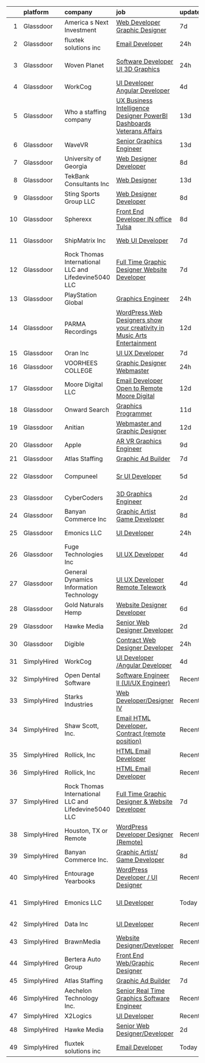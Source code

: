 

|    | platform    | company                                              | job                                                                                                                                                                                                                                                                                                                                                                                                                                                                                                                                                                                                                                                                                                                                                                                                                                                                                                                                                                                                                                                                                                                                                                                                                                                                                                                                                                         | update_time   | location                  |
|---:|:------------|:-----------------------------------------------------|:----------------------------------------------------------------------------------------------------------------------------------------------------------------------------------------------------------------------------------------------------------------------------------------------------------------------------------------------------------------------------------------------------------------------------------------------------------------------------------------------------------------------------------------------------------------------------------------------------------------------------------------------------------------------------------------------------------------------------------------------------------------------------------------------------------------------------------------------------------------------------------------------------------------------------------------------------------------------------------------------------------------------------------------------------------------------------------------------------------------------------------------------------------------------------------------------------------------------------------------------------------------------------------------------------------------------------------------------------------------------------|:--------------|:--------------------------|
|  1 | Glassdoor   | America s Next Investment                            | [Web Developer Graphic Designer](https://www.glassdoor.com/partner/jobListing.htm?pos=126&ao=1136043&s=58&guid=00000181d24a255495645960f24937d7&src=GD_JOB_AD&t=SR&vt=w&ea=1&cs=1_3100f443&cb=1657090483843&jobListingId=1007969052362&jrtk=3-0-1g794k9bvk62i801-1g794k9ceia2a800-15293c02f9839a60-)                                                                                                                                                                                                                                                                                                                                                                                                                                                                                                                                                                                                                                                                                                                                                                                                                                                                                                                                                                                                                                                                        | 7d            | Woodland Hills, CA        |
|  2 | Glassdoor   | fluxtek solutions inc                                | [Email Developer](https://www.glassdoor.com/partner/jobListing.htm?pos=113&ao=1136043&s=58&guid=00000181d24a255495645960f24937d7&src=GD_JOB_AD&t=SR&vt=w&ea=1&cs=1_9e21c35f&cb=1657090483842&jobListingId=1007984862555&jrtk=3-0-1g794k9bvk62i801-1g794k9ceia2a800-1c6e3ef8f3a17f53-)                                                                                                                                                                                                                                                                                                                                                                                                                                                                                                                                                                                                                                                                                                                                                                                                                                                                                                                                                                                                                                                                                       | 24h           | Remote                    |
|  3 | Glassdoor   | Woven Planet                                         | [Software Developer  UI 3D Graphics ](https://www.glassdoor.com/partner/jobListing.htm?pos=107&ao=1110586&s=58&guid=00000181d24a255495645960f24937d7&src=GD_JOB_AD&t=SR&vt=w&ea=1&cs=1_517ceb7f&cb=1657090483842&jobListingId=1007986416991&cpc=D69957E0862862E0&jrtk=3-0-1g794k9bvk62i801-1g794k9ceia2a800-45e24007f5f1396f--6NYlbfkN0DSgjPPcnEdvoK3uuxfISLALE6pB1FR7YSHOr_tSg5_QCn410VK5Ds4sai37YL-FnFSoIZqvE9RVYgU4zL2mlfJ_uFXv9xCsapT1JUXc56Sf65AsmN7g1lfrJd60L6aU9d3gZIf_D8CIwL1yA069_Fo_jYKHls2jd_9vSYBSvU59-ydQFe80vLvL-LQC2wbq7JueO5pxpzpia7pb0KCMI67SCnFCnddeC_5LU9gZ5l0Cy-2qIL8z-y_Eygn856vMw-_QCVdJrn8xj9GYMjFiCEyxAPzJ2CdM0DI5GOR_tivCPN2BI3FwLbNF-p_HJhtD8UZWBHNamR71i1aU6_DuveyJp-_6SdXu9DA38w9_c9IIVA1UcuXisY16UX0mbI_HszgmFwuXjQkd-sCktx-3pZZOqOoF5XETWnd8cokZQZqychfm-1cB-wvqsbSScTL0iT-RjA3YvJwAVUFhOIEd4oegljttUQUJ3ZaVpJJC0HBl9aAv6rD7w9aGukWHaoo2rpVeNwAnKHmjwmyZw6xymhffNvYjGr0wOQ25Gf1gCHtQnqB4HfAnKemRVq117Uz_AOFMPhTuKiYuQe3siHToOs3)                                                                                                                                                                                                                                                                                                                                                                                                              | 24h           | San Francisco, CA         |
|  4 | Glassdoor   | WorkCog                                              | [UI Developer  Angular Developer](https://www.glassdoor.com/partner/jobListing.htm?pos=117&ao=1136043&s=58&guid=00000181d24a255495645960f24937d7&src=GD_JOB_AD&t=SR&vt=w&ea=1&cs=1_0d5a2498&cb=1657090483843&jobListingId=1007977643504&jrtk=3-0-1g794k9bvk62i801-1g794k9ceia2a800-2ad74ce8e4763187-)                                                                                                                                                                                                                                                                                                                                                                                                                                                                                                                                                                                                                                                                                                                                                                                                                                                                                                                                                                                                                                                                       | 4d            | New York, NY              |
|  5 | Glassdoor   | Who    a staffing company                            | [UX Business Intelligence Designer  PowerBI Dashboards    Veterans Affairs](https://www.glassdoor.com/partner/jobListing.htm?pos=109&ao=1110586&s=58&guid=00000181d24a255495645960f24937d7&src=GD_JOB_AD&t=SR&vt=w&ea=1&cs=1_8ff4651a&cb=1657090483842&jobListingId=1007957371701&cpc=AF770993EC679D41&jrtk=3-0-1g794k9bvk62i801-1g794k9ceia2a800-acb55621a247932b--6NYlbfkN0D8qe4D8speIWsVRs46h0m7IsudPd75aHHMzmLGJRCPyG-QMcvsiuXB6iu7s5abUKo0jjGWnmE987aW6ZMO3r4LdCGmJYSn4tbTK9DkTgkDTU5-wS5OsX2UlY4yfNhQkUXfNNreZNj8NOnLqnzbXXdAmBWUbTZHPRa1DAYDqDO74tasTuMec7s68fTLMX_s5ZR-XEzKHxvvDeuc_C0ru1isl_E44wmHKHUqnHK54sfX3ShiJAjpHx63KfWPEaJKaHHnDmnSwKs5mu9n6Ye5cMzIHv1zD_d-VBKx7PX2jE1Zo6hEP9JY15QxsVJuXhHGSwAMtz_vEXI06bYhRzypQ94ZQcg_VmON6B83F_tdrBztbnQUUvKTG-YJ5uMlj6Qk1awf_kbP-4zkKg9yWKhmhY_kPB9pzNB-wIUd1wWevYSzlCQc3qjbuJ7SPNyql4rLyrDFWEPNKnVleIEWSYIFFgmTDLguDLiclJaMlAUqzvfstYL4vmz1YIjeWjiM2ojjIJ1TtIAJKhIGfOHDn5PxXU4aeA8vhanN97lS9vtzjGe5wJbUjLZXBjIkKJ61eM3aLoXx-EJQIVGK8A%3D%3D)                                                                                                                                                                                                                                                                                                                                                                            | 13d           | Remote                    |
|  6 | Glassdoor   | WaveVR                                               | [Senior Graphics Engineer](https://www.glassdoor.com/partner/jobListing.htm?pos=130&ao=1136043&s=58&guid=00000181d24a255495645960f24937d7&src=GD_JOB_AD&t=SR&vt=w&cs=1_e3210fc0&cb=1657090483843&jobListingId=1007957362856&jrtk=3-0-1g794k9bvk62i801-1g794k9ceia2a800-9c77aec3d1b13a9d-)                                                                                                                                                                                                                                                                                                                                                                                                                                                                                                                                                                                                                                                                                                                                                                                                                                                                                                                                                                                                                                                                                   | 13d           | Remote                    |
|  7 | Glassdoor   | University of Georgia                                | [Web Designer Developer](https://www.glassdoor.com/partner/jobListing.htm?pos=103&ao=1110586&s=58&guid=00000181d24a255495645960f24937d7&src=GD_JOB_AD&t=SR&vt=w&ea=1&cs=1_0c394bc8&cb=1657090483841&jobListingId=1007966573271&cpc=9BAD89CD83072753&jrtk=3-0-1g794k9bvk62i801-1g794k9ceia2a800-e3c49035be86bb61--6NYlbfkN0DdLn5tXN_RiyJSiFodarGZFJKa8s6F6AK0THPBWp05McNH5sQAMcv2hHHUw23Dvy682i9Ugj4QjyYoJKmW5egHTZW7sKL4M03MLhhHXoE0YurYQ4zRbYAwXGhEz2rR3TcTW2d7wmVq0Tq_b28eCj9mRK3um4C4h0J14Pk64CenYkY8ibtFY1et0fwq-5J8LLVVWPOYAX_hVo5HHD9z5OrqCeWKlZisnkyKtXm4U-C4I26Ymfol0-ytRcak-R21DVvpW0BBmzN0pQebbvmrekbyfNXW6CEqHG-1A7_8lvl6WL2WvTaIlUR4MlLN5wAwAZWQGeF_w-vDsEc1klKfdPtckH4E20FubV5T-XcmcFQnjN26YblBKTeYlMsWNZpIYjRv2idBaXYK25qDEFdBjIk4C0DdJfq_IC0rnnVZVGOydIwrJew3KjREYJjGkX_d2w41RoEks0LvpNtEBzMg-bRU87HfSxxH6sgXxQRpVLaIvd3wprYps5PCBRZf0MU-jqYXjiEF8gYb4g%3D%3D)                                                                                                                                                                                                                                                                                                                                                                                                                                                                                               | 8d            | Athens, GA                |
|  8 | Glassdoor   | TekBank Consultants Inc                              | [Web Designer](https://www.glassdoor.com/partner/jobListing.htm?pos=127&ao=1136043&s=58&guid=00000181d24a255495645960f24937d7&src=GD_JOB_AD&t=SR&vt=w&ea=1&cs=1_3fcf7d3b&cb=1657090483843&jobListingId=1007956562460&jrtk=3-0-1g794k9bvk62i801-1g794k9ceia2a800-b883e2a879e69e61-)                                                                                                                                                                                                                                                                                                                                                                                                                                                                                                                                                                                                                                                                                                                                                                                                                                                                                                                                                                                                                                                                                          | 13d           | Tallahassee, FL           |
|  9 | Glassdoor   | Sting Sports Group  LLC                              | [Web Designer Developer](https://www.glassdoor.com/partner/jobListing.htm?pos=104&ao=1110586&s=58&guid=00000181d24a255495645960f24937d7&src=GD_JOB_AD&t=SR&vt=w&ea=1&cs=1_72367a72&cb=1657090483841&jobListingId=1007965945473&cpc=63C68CF611DF075E&jrtk=3-0-1g794k9bvk62i801-1g794k9ceia2a800-7aa6ed2c7a1666f9--6NYlbfkN0CO3DEfAY9A68AIVwcxeRGvQUfeLcLgbZIyCfLEHxv2SZVKkquo_LQo712HIgkdXbJ-nyzvMI5zAVDDxnBB20dV19Pjqj4grMzYD55erRDGhyKWRc-5yL7nhPy2_nAEKeYIgowmybDNDjYvnbAiTZMHc0zKbFKNkRkOR4dQlsFasbfCPDHFXkQgfJvKytGSIu9aGE0bVQxw9M5F7GNtM2a34__34Z21YXhdhcdKpjqTOaKjhFXMsKlk9Pxr8zrA7K8kZ4HCRuVyXfQN3oTiWIDtFvNnGFFsxPPsEhfaaSjIxZXeyD3DlsdIaR7YwtBHwH19m-lCGBYU5tIE2v8DMX3_NskoTudLX8ut1IqRTSVVjkxznw8qt9eqMKa5aSDQojJ1ey-v7lA5DzUwr0A2IipKSCjLlbLmxXnjrdH7VXNZPc6jCk5KkU9E9SSPY8DaVmZ5E9HUk2rzdk4ZgPMeA_HtjK48Vpgc2Wkt3xXhnV5fqO8rnL-ZKV6WQlaTxP3ix68%3D)                                                                                                                                                                                                                                                                                                                                                                                                                                                                                                             | 8d            | Addison, TX               |
| 10 | Glassdoor   | Spherexx                                             | [Front End Developer  IN office Tulsa ](https://www.glassdoor.com/partner/jobListing.htm?pos=106&ao=1110586&s=58&guid=00000181d24a255495645960f24937d7&src=GD_JOB_AD&t=SR&vt=w&ea=1&cs=1_fbc96e17&cb=1657090483841&jobListingId=1007967703895&cpc=C5F9C09AE97B3D2F&jrtk=3-0-1g794k9bvk62i801-1g794k9ceia2a800-5d316a317d99e572--6NYlbfkN0Ar-b2sXLjCP4QY-szYbWhNBx72unLQTg-omuslU3R7RiSpzM09c9Orffht-Gj-hnH_uTkfT51HQvYcLvXpnkArRfp0bPsP2LI5SsPyTMU-g-jlq0rLNG2PNa85R8osYqJV8ne3JWbfOEqCHmeQXuVLEv3uyCJ9x5vuz5BzQb5vs-2StGOZXrMMAaqkqFlZrxJqlHy-veCVmW9Dm9KkSn4GVdYESHKMsNlzbE8BgIsjDosOAL4S8-WmUxKHg53d1--lq4KhlTq-6seemc8YaFua2pBStgwOggb6CfLJHcWheN1cp7d3aogPSLc5Fgu_x55CDrJv2fwiBVcQOztF8GGs6jlNQvd24BkeZOuesnjS4-Zul7ykfXao9ZQvtH0tsxhaYiqJIhszJP188r5Tb6Zqa1WkM8kPk5rbdEzHiMjC4f0gJn5ipOUDMjp5M_Hp3R5fTjyzL_58iZrCmcHFHY6WJ21T9sb_6BpaZMb0vvRSQnD9UHm3zIApbwR3mklb2h1hl-re6ovj6q0uLPPmbHJWc1kDYUVNuC7C8KiLU7bQsDQHOidZ4XqYmWIoLk1SSUh5O3GyFHFPns3Yvvi68PefDshntmGotW-Fjxp1j62prgqXCIjRIeTAwBo-IgEimWXoSYbR29lqVdIilKLdW9UlNa81vbALSg_K_L8mO17CsASZAxZbZZMKn2ab90-lEOz2o35E3YMGXIfruw8BIq-8fkD9Q0qovDF2v6nc5Tnq8PIxFnEgALaClgOMsbsc2l4lLhhFrlq8GA%3D%3D)                                                                                                                                                                                                                | 8d            | Tulsa, OK                 |
| 11 | Glassdoor   | ShipMatrix  Inc                                      | [Web UI Developer](https://www.glassdoor.com/partner/jobListing.htm?pos=105&ao=1110586&s=58&guid=00000181d24a255495645960f24937d7&src=GD_JOB_AD&t=SR&vt=w&ea=1&cs=1_8d903fd9&cb=1657090483841&jobListingId=1007968870254&cpc=4B4B39186BDA197B&jrtk=3-0-1g794k9bvk62i801-1g794k9ceia2a800-924fb4dbaa3a8d03--6NYlbfkN0DfhRLDY5E7BVY3xhBTAobuSaZ3WR2SqAJ-w4NHeQGDZ5-qCH-7Fb5kOPeKnefxrBeEmjDoS5MqNCKV-VhCLRI1Y92tyhK2mKbJ04gWByCnTafV7yeEquKDKhIw4VEaidx6yw2PFVd1L8vwKVhg-shhE8QKY7wcez-PsV6cmZwn60eQrpiq-g_sSGWqnYZNn_n8c3li8PRubm-kDZi9cPxusZ4Z_enB4RuBmS5-6VS2tV8eUAuQa2rIhORg7gnOK1DKBGTX4L2SRUUYNsmy0ydAxdo4hp2_omDEMwLv8FgzpXjA8FAgoK7h_7XIhQhEU1L3E8nCmOOcVlUzJvBUVjQgPcd2pxpNaFZCQUe8pzmvbjILQhAKIVq9Ssvsvs1_YRVEB_Fdv1AavhIwb0XBLtWZoXAgDq5v91mCIj00zqaeiKlyCocyzLHaWCn3Fo7q8TuRddVlqnFlUSpAYYe4TRa1rvBKHIOX0UcQsSHGBp70SEU2mbv39k_pl2KrOjVlqy8%3D)                                                                                                                                                                                                                                                                                                                                                                                                                                                                                                                   | 7d            | Cranberry Twp, PA         |
| 12 | Glassdoor   | Rock Thomas International LLC and Lifedevine5040 LLC | [Full Time Graphic Designer   Website Developer](https://www.glassdoor.com/partner/jobListing.htm?pos=114&ao=1136043&s=58&guid=00000181d24a255495645960f24937d7&src=GD_JOB_AD&t=SR&vt=w&ea=1&cs=1_0f826737&cb=1657090483842&jobListingId=1007969293875&jrtk=3-0-1g794k9bvk62i801-1g794k9ceia2a800-fd15af229bac0b59-)                                                                                                                                                                                                                                                                                                                                                                                                                                                                                                                                                                                                                                                                                                                                                                                                                                                                                                                                                                                                                                                        | 7d            | Phoenix, AZ               |
| 13 | Glassdoor   | PlayStation Global                                   | [Graphics Engineer](https://www.glassdoor.com/partner/jobListing.htm?pos=124&ao=1136043&s=58&guid=00000181d24a255495645960f24937d7&src=GD_JOB_AD&t=SR&vt=w&ea=1&cs=1_5cdaff21&cb=1657090483843&jobListingId=1007986113741&jrtk=3-0-1g794k9bvk62i801-1g794k9ceia2a800-0ab9b48c2e137c26-)                                                                                                                                                                                                                                                                                                                                                                                                                                                                                                                                                                                                                                                                                                                                                                                                                                                                                                                                                                                                                                                                                     | 24h           | San Mateo, CA             |
| 14 | Glassdoor   | PARMA Recordings                                     | [WordPress Web Designers  show your creativity in Music Arts Entertainment](https://www.glassdoor.com/partner/jobListing.htm?pos=108&ao=1110586&s=58&guid=00000181d24a255495645960f24937d7&src=GD_JOB_AD&t=SR&vt=w&ea=1&cs=1_f2641f57&cb=1657090483842&jobListingId=1007960095074&cpc=AC285F3A3ECA6BB0&jrtk=3-0-1g794k9bvk62i801-1g794k9ceia2a800-a51dcf66eccc53eb--6NYlbfkN0BMd6i3W3qmAtDke4ZitYLMBEMpVvOQU_aO9JUqgRRkgwDvgaVV8jWDDkXv0s9VdhdFtp8vgpc7Xd14geBqCVRfeb-Zk2gFUWrnzfN3CO7_Kshg7e9lFPeLlS31PbWmaUmDuWqBwBaZIqP5E8OfSbZVpgw5zRAc4LpRHBRqxyh3tAhzUrHfLFIfhkH6S2Qey-bPzPhukNchWJfrrHk4wO1yLwU6VSHLRorFEw7YmP312WnGoIle7BFcTF8rI_YNB27TScw_kpMaEKhqoZCO9ct_KQvGF1-j9Zs4-ZOIE-3i4ZgMFMbWHHtF5vOaexx0krphR7L_uf6YCVQR-tq5L1C16a3QwXCcjm8uQPUcP6Wbd9Jlt4TzWQEP36LZdPN1dvs_uFEkjKMfed-L0blxuqSFEb9ozDNV388KcHdv0mlNOq7cBd8I0CWukKdR4H1ljW71CBl8KgQJA7274dhNQRBDSLK3I3nO4rR5vIrnD-4IE7Ej9DLpaOpNLhrACw2iFAvht9L3B5acWvp9n27CVbGr14f0E_xCcDmR7AQPsyU7T-XroWL7Usqz)                                                                                                                                                                                                                                                                                                                                                                                                        | 12d           | Remote                    |
| 15 | Glassdoor   | Oran Inc                                             | [UI UX Developer](https://www.glassdoor.com/partner/jobListing.htm?pos=121&ao=1136043&s=58&guid=00000181d24a255495645960f24937d7&src=GD_JOB_AD&t=SR&vt=w&ea=1&cs=1_96a424f5&cb=1657090483843&jobListingId=1007968707326&jrtk=3-0-1g794k9bvk62i801-1g794k9ceia2a800-eb787d74f9429648-)                                                                                                                                                                                                                                                                                                                                                                                                                                                                                                                                                                                                                                                                                                                                                                                                                                                                                                                                                                                                                                                                                       | 7d            | Remote                    |
| 16 | Glassdoor   | VOORHEES COLLEGE                                     | [Graphic Designer Webmaster](https://www.glassdoor.com/partner/jobListing.htm?pos=120&ao=1136043&s=58&guid=00000181d24a255495645960f24937d7&src=GD_JOB_AD&t=SR&vt=w&ea=1&cs=1_54f49c94&cb=1657090483843&jobListingId=1007984893908&jrtk=3-0-1g794k9bvk62i801-1g794k9ceia2a800-1f7432b2462905d6-)                                                                                                                                                                                                                                                                                                                                                                                                                                                                                                                                                                                                                                                                                                                                                                                                                                                                                                                                                                                                                                                                            | 24h           | Denmark, SC               |
| 17 | Glassdoor   | Moore Digital LLC                                    | [Email Developer  Open to Remote    Moore Digital](https://www.glassdoor.com/partner/jobListing.htm?pos=123&ao=1136043&s=58&guid=00000181d24a255495645960f24937d7&src=GD_JOB_AD&t=SR&vt=w&cs=1_7ebd9d3b&cb=1657090483843&jobListingId=1007958671475&jrtk=3-0-1g794k9bvk62i801-1g794k9ceia2a800-fd53c0a317222ee2-)                                                                                                                                                                                                                                                                                                                                                                                                                                                                                                                                                                                                                                                                                                                                                                                                                                                                                                                                                                                                                                                           | 12d           | Lanham, MD                |
| 18 | Glassdoor   | Onward Search                                        | [Graphics Programmer](https://www.glassdoor.com/partner/jobListing.htm?pos=110&ao=1110586&s=58&guid=00000181d24a255495645960f24937d7&src=GD_JOB_AD&t=SR&vt=w&cs=1_c2327f78&cb=1657090483842&jobListingId=1007961833786&cpc=59DEFF8D475298C3&jrtk=3-0-1g794k9bvk62i801-1g794k9ceia2a800-c2dcf8a101e8b9df--6NYlbfkN0B7YoEZZ2QAGDyEGGmBPAUWSHc1Mt3sMCn9FehKcWA3w8FH2hNAUDUUAF3DNhQFSEieJWiITkYJOifaIcpHk7MQLRqmDVTnhpcUBguClD5dEdybEkx8bFxqaQt_nqvf8vQFBdGhwwPdYQo2URAdZKNnKkDanpFjmSQFlkvXohVAvuYiCUOvpYDrRSUTgOBwCKVrXnNPJhtLjeF9ekpFiRMvW9hYPllOQByyEcYL4FNnsYKYNKrFmUTlRDiZY9ScRMbZjrh2dvEeGVHkCpGP3j321ztsf-rXDWn028Qq6E6sHyo1QOdLjj-Ehd1eMSKY_v-v3EnMj-Q1H68DHkgB62IWqM9JMOAU_sb7hlaM-AwITMaXbC5xc_WceNJwKjaQKBlh41CCwX0fBkHodus4cBd38J0jHxWhoky5zEysFkB8lBAHbNVFD5zLy5NwCbTp4AvY9tbegw7ZgopxVyNuaPqkR-N1MiedTh7lb6LOqJtpjSxpzGAkuC_XeOrCoI6DLygbtCVK4Y43TOnK6yoUQ87mMQfeuGMW9gbp6xHQQehiEHOm7HAm3apHkwpyBoM-9uDyK6bt9O8tv9eK7lJKEWmn2UX0YgUdN-I0jWwc7LjxvGWrZLUJ4-6-r-j5QVXiNYh6I0E0nmXLzzO0cdqFvgQzu1ri0WDYmaHg9T1mxLJqhPIQeFsZqgexpb01cp4X9I4PnWVVXZ1ItVu18JZYHJgwymP86asDL-V_G3ADfVclW-ylICeJoxm0sZtYspy6cT8BtxwCBvsBi9eGxrVFjEvperDD5R7ZVxByRQSEw9Ph7ulxIzwkORdrOBaOMqGDRZLbBKC-MdlAcjBPF7yLCtG2MF-K_hmoVD2cN8A6CmPqDe2G7uYyXREKoIWjGyMTW18w5p3SYRV_DaNq8i1rLyldaO4oMNuu7M2ixgQlc7qn8a7wXH4U1vI8Kr8s4pks4Pu8ehSsPhClxJFJhpuIEBcj1EHqE9L_k_ElSiMGJrRjuI0U4L_2F9bL)   | 11d           | Seattle, WA               |
| 19 | Glassdoor   | Anitian                                              | [Webmaster and Graphic Designer](https://www.glassdoor.com/partner/jobListing.htm?pos=129&ao=1136043&s=58&guid=00000181d24a255495645960f24937d7&src=GD_JOB_AD&t=SR&vt=w&cs=1_250e905f&cb=1657090483843&jobListingId=1007960814071&jrtk=3-0-1g794k9bvk62i801-1g794k9ceia2a800-29680cf3a4975830-)                                                                                                                                                                                                                                                                                                                                                                                                                                                                                                                                                                                                                                                                                                                                                                                                                                                                                                                                                                                                                                                                             | 12d           | Beaverton, OR             |
| 20 | Glassdoor   | Apple                                                | [AR VR Graphics Engineer](https://www.glassdoor.com/partner/jobListing.htm?pos=111&ao=1110586&s=58&guid=00000181d24a255495645960f24937d7&src=GD_JOB_AD&t=SR&vt=w&cs=1_2adeff03&cb=1657090483842&jobListingId=1007965233511&cpc=F41FEAB56D215062&jrtk=3-0-1g794k9bvk62i801-1g794k9ceia2a800-f6f0af2c6616c61c--6NYlbfkN0BvKrLyj5gPmtZO9T8euul8TCxuuKNOtzRJOomxnwSEodTz2Bc-sPZlbtkML8D-m4rgwDOQs48OFvFoSB_bm50k3BcUh_ABMabDllznJNkDE1Q0SGj4f5K6gHiu94c1ZaqT6D8Dr1tagQtTJ9XDmGMPeGWAVEr0wx1cPDP9p8USG3kLSIsirk4klbpRrH8sEX7Eddt6WPc7Y3Gzc5UEpY5v5gLtKWWG2yo4bEXmKTeUswRBVmolv2rlcuUB5z8ImZD66x30I9JMHFld7MuB7kxpZanR-fjhapELvpjO3ZW3R3SQWFvRpENGeBTJ29LjJBdUiwHT1b9zzsZ6MO_OQ7ITJNdQ8T9QfezWSTbcq1jHmWmJCnE42fKZgUJihmU8sN1C2IJhhN-JH61VeMtp6kjz03E1wfJKSzfBTVXpq28mv9ihGnh65OdSgAE6anOPm7h6-jV2D6mhUjUMsP2v4KGqzipOA14H6omCAZG6GQND0t6FgbmjTuAE5zbiMfPkrkRP06LHw2wy-_XNesA0Q1JNSFvKqZTdb0vPcw4LulLB42i54p7aoHfyWPtB3HGVdDbTiaXQOPhP90cZMTpN2knahWdvfwwXHikqZX9kr3z-gdNUO9TWEtg4bP55WgmIgqrBk9HMM3N2OHccRZx-_hbFbsh0q9uzrktBwYhzzhEplf3AVlNQ543TDqfyLeWYDOUYhQ2NwiOo2Z9k0nRIl_aHRLHpDZuL1ebfp4grHuv_uKeAhhdzbBMqu1El-JfiftMy3MCnWM-sip8OhNuysX5Ks3ho6qCRM_ci4jPLoRLlKf5Kuk170vms5j45JqsKmYz_mYEvlbNTf23-ysy9XqwLWbq0LygVDdsPwFwrHkvXQDf64hGQxS1dnC5gygwTuaxxxhxyELMe4_inPq4efstb-EfKAxG-AKe33vL7y-8YiOWEBmfXeR9N_YWy8LjTic82RqzM_RCUYw%3D%3D)                                   | 9d            | Boulder, CO               |
| 21 | Glassdoor   | Atlas Staffing                                       | [Graphic Ad Builder](https://www.glassdoor.com/partner/jobListing.htm?pos=102&ao=1110586&s=58&guid=00000181d24a255495645960f24937d7&src=GD_JOB_AD&t=SR&vt=w&ea=1&cs=1_f4f35dcb&cb=1657090483841&jobListingId=1007968513295&cpc=0AD9CBC11EB69ADD&jrtk=3-0-1g794k9bvk62i801-1g794k9ceia2a800-11c974c721e5e490--6NYlbfkN0CeLFAsULLhH0_ina76aVyMvKfUXDe-XGjHzwH1tIT6X9vXuPQV95L5oS-GN_E2U7bhi7v0mGrx6e5kBbRv9y8XLNrVH-EJHZtoaYQ2HIqFwOquS0eNzrRT80vMKuKSaZKEd81UQGbMvU3xoif0VJ2ZM-H4LmmwjoRNlW7FInYPy7Bg5Z-B3WsiGHONi_2WdQ7QuFcg_oKLSD4jbqrjXM60zY-rv24-WdkNYPDOIkk9GPdvBxu3sB43AVPzFLVcr2fhMr1yC-IZhiwYZyj_SNsozDlD71nGNPraZcYJjAbLdi7YUQE7naSDwJ15Tvo7VphpdbCJUVAozvSYjiwthvRYqS5ymKfjJN-D0L3FPwNRpgrLxW3rIOguN7iMieHJ3SsE1a053_zD58W22nVD5ip4CyCmrRSceeddfV5tJ8rTER0REWuoD0hZhIOM0ncvBNBgH5qNQumthDyVd6szWgKrg2uVQ3Ozz4JbI-8pPNwvgvBXsMfUTfLxyxAWtrS5J1cjkoeJbXIWsQ%3D%3D)                                                                                                                                                                                                                                                                                                                                                                                                                                                                                                   | 7d            | Boise, ID                 |
| 22 | Glassdoor   | Compuneel                                            | [Sr  UI Developer](https://www.glassdoor.com/partner/jobListing.htm?pos=125&ao=1136043&s=58&guid=00000181d24a255495645960f24937d7&src=GD_JOB_AD&t=SR&vt=w&ea=1&cs=1_559dfc3d&cb=1657090483843&jobListingId=1007973584012&jrtk=3-0-1g794k9bvk62i801-1g794k9ceia2a800-ccfa657cb04a900f-)                                                                                                                                                                                                                                                                                                                                                                                                                                                                                                                                                                                                                                                                                                                                                                                                                                                                                                                                                                                                                                                                                      | 5d            | San Francisco, CA         |
| 23 | Glassdoor   | CyberCoders                                          | [3D Graphics Engineer](https://www.glassdoor.com/partner/jobListing.htm?pos=112&ao=1110586&s=58&guid=00000181d24a255495645960f24937d7&src=GD_JOB_AD&t=SR&vt=w&ea=1&cs=1_a6aebdf0&cb=1657090483842&jobListingId=1007979947791&cpc=451933188B21919D&jrtk=3-0-1g794k9bvk62i801-1g794k9ceia2a800-e5bbd8f5ecac835e--6NYlbfkN0CpFJQzrgRR8WqXWK1qKKEqALWJw739KlKqr2H-MSI4eoBlI4EFrmor2FYZMP3muM3crcIxY9HAJzc6szcLT7ISUl_hnJF9yTOlM-vLv3EaYi_2NP5n3o_U0Lc3H8g-Roi3fGQHOWmfBtBCkPtlHFUM_0i8nqU8mPTgVHC1Kit_TiQNCfw2-5_ZA_4SFu-aycnu3NWwGchIbuX0vGBrdQ4i5D4YNza96E4QRWeeUzbWVWFRgiYm354F-pHQ0BHQtfxKkiVE6Kyk5tvuv0DrUcUOdU0ftJuDbgBsHiYSuaoofa6iladU0J_NkmL0n3Jf9Hjo5HgEtksg8m9IhsvNtBsIGrt0GGWWveC4e9cXSGl8EZ_S_OhU8t5CndXKaFSL4SkZZaTuAfmXqKNTTSzWaq57lYzyV-3MIWTfq5e19aa77WaqBHl2heoillDy1-doC6QackJYnnXrue2fegwpRZfbBSHI0UoYwsnqzGYQ08jExU6hu6RBL2X_2iJrjPixsFpYbsfjNOeyCcV2J4o-U9qaOU1Qt2Nesnj36VEkTCw4kmNPTetzsCwIOEiHNx_zXJxFuPy2stn1mOwZd6rv9pq5guF2eSmlK0nnINNz2rJAQqShpx7VVt_3NAS9UrRwAa6v7KOd5qHEY4PHEKNbRD1eOu0TV2qaU69gRfeP6y4roZ7LiW3y9pxvp_yVSauVVyWwbm5G86kqvqgrwChc7HAQh-pNqMAMt3XeRD0UJmRX3RZ2-h7U6EEmlPlbyt06z5HlKYIUcMhAVaNSvTcs6Fla9LJig2PswAQzXMkzna2azHOKoRJPGD33NcaAwE02J5zoO8m6tGRGN0WF1o-3c3VwHuVWGLg8lCTMEyzbg3YVmJHbYVmkmi3WX7vJZ8pkw9SRkMcu3i1LCpuLi2Kfn3IATqlwC_4VjhRYfcuUu2c450O57AmE2lIbVf8ApUl7ZFDQ_m_8BfGL5qKQrMKN1lGzHi7paQqmykZ1pHxAeZkFlw%3D%3D) | 2d            | Redwood City, CA          |
| 24 | Glassdoor   | Banyan Commerce Inc                                  | [Graphic Artist  Game Developer](https://www.glassdoor.com/partner/jobListing.htm?pos=101&ao=1110586&s=58&guid=00000181d24a255495645960f24937d7&src=GD_JOB_AD&t=SR&vt=w&ea=1&cs=1_1008cf2c&cb=1657090483840&jobListingId=1007966212509&cpc=D39918EEEC7506B0&jrtk=3-0-1g794k9bvk62i801-1g794k9ceia2a800-197112c6e9a1d03a--6NYlbfkN0AJ9YajiwAf1_6xm8q8dI6Igxc08os5d78_r09uaRSAcwDDgENtzZlxIlgk5fZjk8b79_cvS0WPZXWA0PDif8QNjHVJWJ1bgmPXMRZRJN5Fx6aA07oco2YrbnfK_Y3t74HhDjPSMiooXeCJjtqQHEKI3sRU6U3ANILjFi8teRAqs0OBy6B1j9HqNJYR5DHVCQ_YECVT0PVME9l96hF-20rJt3A34PwHZ5u27RnSY8uDojfxqpNiwMb5NpeEcp9gmLJw6zAPHxyTGhDnVXJNKv22dUfmb61sHtEriN7-EeULwg3a23UEOm_URVlX-A05w15CLgznff4eYkfdmIRgQyggD8i1ddMYpIp3tjm5zkpDF7jQh1oaPy5rdBg_PR84h3PlJWQqApmVoHjAaYMm3_cLpHzKyVl2evmSfSAImfnk6on5P_4nkG16bSeaDk9738aORNoqbP0PJGDLri_X9cfXLA5kvLjSKzpm2ddf1-msfHF3mXhn7sHtw4qn1zD4NCEUiIsPQtYqpQ%3D%3D)                                                                                                                                                                                                                                                                                                                                                                                                                                                                                       | 8d            | Pompano Beach, FL         |
| 25 | Glassdoor   | Emonics LLC                                          | [UI Developer](https://www.glassdoor.com/partner/jobListing.htm?pos=116&ao=1136043&s=58&guid=00000181d24a255495645960f24937d7&src=GD_JOB_AD&t=SR&vt=w&ea=1&cs=1_64a8127e&cb=1657090483843&jobListingId=1007985021314&jrtk=3-0-1g794k9bvk62i801-1g794k9ceia2a800-f92cdf06e8bb91ed-)                                                                                                                                                                                                                                                                                                                                                                                                                                                                                                                                                                                                                                                                                                                                                                                                                                                                                                                                                                                                                                                                                          | 24h           | Ohio City, OH             |
| 26 | Glassdoor   | Fuge Technologies Inc                                | [UI UX Developer](https://www.glassdoor.com/partner/jobListing.htm?pos=122&ao=1136043&s=58&guid=00000181d24a255495645960f24937d7&src=GD_JOB_AD&t=SR&vt=w&ea=1&cs=1_60a8cf22&cb=1657090483843&jobListingId=1007977642679&jrtk=3-0-1g794k9bvk62i801-1g794k9ceia2a800-49eb5da0f6f6440e-)                                                                                                                                                                                                                                                                                                                                                                                                                                                                                                                                                                                                                                                                                                                                                                                                                                                                                                                                                                                                                                                                                       | 4d            | Remote                    |
| 27 | Glassdoor   | General Dynamics Information Technology              | [UI UX Developer  Remote Telework ](https://www.glassdoor.com/partner/jobListing.htm?pos=128&ao=1136043&s=58&guid=00000181d24a255495645960f24937d7&src=GD_JOB_AD&t=SR&vt=w&cs=1_f2f3f700&cb=1657090483843&jobListingId=1007977576313&jrtk=3-0-1g794k9bvk62i801-1g794k9ceia2a800-240140b95516fc43-)                                                                                                                                                                                                                                                                                                                                                                                                                                                                                                                                                                                                                                                                                                                                                                                                                                                                                                                                                                                                                                                                          | 4d            | Remote                    |
| 28 | Glassdoor   | Gold Naturals Hemp                                   | [Website Designer Developer](https://www.glassdoor.com/partner/jobListing.htm?pos=118&ao=1136043&s=58&guid=00000181d24a255495645960f24937d7&src=GD_JOB_AD&t=SR&vt=w&ea=1&cs=1_c2bfb294&cb=1657090483843&jobListingId=1007970947546&jrtk=3-0-1g794k9bvk62i801-1g794k9ceia2a800-d1b3ad55563907bc-)                                                                                                                                                                                                                                                                                                                                                                                                                                                                                                                                                                                                                                                                                                                                                                                                                                                                                                                                                                                                                                                                            | 6d            | Provo, UT                 |
| 29 | Glassdoor   | Hawke Media                                          | [Senior Web Designer Developer](https://www.glassdoor.com/partner/jobListing.htm?pos=115&ao=1136043&s=58&guid=00000181d24a255495645960f24937d7&src=GD_JOB_AD&t=SR&vt=w&ea=1&cs=1_6306c1af&cb=1657090483843&jobListingId=1007980985801&jrtk=3-0-1g794k9bvk62i801-1g794k9ceia2a800-387fae92bfc514b9-)                                                                                                                                                                                                                                                                                                                                                                                                                                                                                                                                                                                                                                                                                                                                                                                                                                                                                                                                                                                                                                                                         | 2d            | Remote                    |
| 30 | Glassdoor   | Digible                                              | [Contract Web Designer Developer](https://www.glassdoor.com/partner/jobListing.htm?pos=119&ao=1136043&s=58&guid=00000181d24a255495645960f24937d7&src=GD_JOB_AD&t=SR&vt=w&ea=1&cs=1_4e90667e&cb=1657090483843&jobListingId=1007986118313&jrtk=3-0-1g794k9bvk62i801-1g794k9ceia2a800-e318e2dbc3f9b5b6-)                                                                                                                                                                                                                                                                                                                                                                                                                                                                                                                                                                                                                                                                                                                                                                                                                                                                                                                                                                                                                                                                       | 24h           | Denver, CO                |
| 31 | SimplyHired | WorkCog                                              | [UI Developer /Angular Developer](https://www.simplyhired.com/job/vj8z_wHinTeNu9dF8lPuIpavwoCBzg72Ku2FwijDTuzwaNMHw3DYHg?q=graphic+developer)                                                                                                                                                                                                                                                                                                                                                                                                                                                                                                                                                                                                                                                                                                                                                                                                                                                                                                                                                                                                                                                                                                                                                                                                                               | 4d            | New York, NY              |
| 32 | SimplyHired | Open Dental Software                                 | [Software Engineer II (UI/UX Engineer)](https://www.simplyhired.com/job/5TNT678s2dzGwOSQ3fVvg4_WMaBoG6xYCkFpyvlBC4FeG1fvXy1CAw?q=graphic+developer)                                                                                                                                                                                                                                                                                                                                                                                                                                                                                                                                                                                                                                                                                                                                                                                                                                                                                                                                                                                                                                                                                                                                                                                                                         | Recently      | Salem, OR                 |
| 33 | SimplyHired | Starks Industries                                    | [Web Developer/Designer IV](https://www.simplyhired.com/job/vwhPNku0cKkUXbbuU06yZY-98ICaBtRjNSHScXCdJ9QyOwm4NCHsKQ?q=graphic+developer)                                                                                                                                                                                                                                                                                                                                                                                                                                                                                                                                                                                                                                                                                                                                                                                                                                                                                                                                                                                                                                                                                                                                                                                                                                     | Recently      | Essex, MD                 |
| 34 | SimplyHired | Shaw Scott, Inc.                                     | [Email HTML Developer, Contract (remote position)](https://www.simplyhired.com/job/lp97AwzllwqjS1oXYQVdk_sx_ANbNmrf_26-hefBENEAnwkJ6YFw_Q?q=graphic+developer)                                                                                                                                                                                                                                                                                                                                                                                                                                                                                                                                                                                                                                                                                                                                                                                                                                                                                                                                                                                                                                                                                                                                                                                                              | Recently      | Seattle, WA               |
| 35 | SimplyHired | Rollick, Inc                                         | [HTML Email Developer](https://www.simplyhired.com/job/XOBvr-FPlcbrKDU6fwn7cySQFiXUBT59WK26gB6UhBDl1ROl_YjQ4g?q=graphic+developer)                                                                                                                                                                                                                                                                                                                                                                                                                                                                                                                                                                                                                                                                                                                                                                                                                                                                                                                                                                                                                                                                                                                                                                                                                                          | Recently      | Remote                    |
| 36 | SimplyHired | Rollick, Inc                                         | [HTML Email Developer](https://www.simplyhired.com/job/XOBvr-FPlcbrKDU6fwn7cySQFiXUBT59WK26gB6UhBDl1ROl_YjQ4g?q=graphic+developer)                                                                                                                                                                                                                                                                                                                                                                                                                                                                                                                                                                                                                                                                                                                                                                                                                                                                                                                                                                                                                                                                                                                                                                                                                                          | Recently      | Remote                    |
| 37 | SimplyHired | Rock Thomas International LLC and Lifedevine5040 LLC | [Full Time Graphic Designer & Website Developer](https://www.simplyhired.com/job/Vb3fDQ7-qsZn7_2XacWsaomusZQ-m7PW2-kDmu9m99nclW5rEX1XWA?q=graphic+developer)                                                                                                                                                                                                                                                                                                                                                                                                                                                                                                                                                                                                                                                                                                                                                                                                                                                                                                                                                                                                                                                                                                                                                                                                                | 7d            | Phoenix, AZ               |
| 38 | SimplyHired | Houston, TX or Remote                                | [WordPress Developer Designer (Remote)](https://www.simplyhired.com/job/h5NIRqnG6nzwtBLlFlrT64773r4CAOGZWfW6vATD8Z8CzAc7NchDIg?q=graphic+developer)                                                                                                                                                                                                                                                                                                                                                                                                                                                                                                                                                                                                                                                                                                                                                                                                                                                                                                                                                                                                                                                                                                                                                                                                                         | Recently      | The Woodlands, TX         |
| 39 | SimplyHired | Banyan Commerce Inc.                                 | [Graphic Artist/ Game Developer](https://www.simplyhired.com/job/VwjyPnwKl6eTP3NKXkqNf1K3VwLfAnQn-BHuTEdmR_MxUbpQm1wp4A?q=graphic+developer)                                                                                                                                                                                                                                                                                                                                                                                                                                                                                                                                                                                                                                                                                                                                                                                                                                                                                                                                                                                                                                                                                                                                                                                                                                | 8d            | Pompano Beach, FL         |
| 40 | SimplyHired | Entourage Yearbooks                                  | [WordPress Developer / UI Designer](https://www.simplyhired.com/job/CIGy-Ws_jywhCxZx7Q2c_ERXdqaAHRweqraLOI8DvZJLSmzl05Ce1Q?q=graphic+developer)                                                                                                                                                                                                                                                                                                                                                                                                                                                                                                                                                                                                                                                                                                                                                                                                                                                                                                                                                                                                                                                                                                                                                                                                                             | Recently      | Princeton Junction, NJ    |
| 41 | SimplyHired | Emonics LLC                                          | [UI Developer](https://www.simplyhired.com/job/vOkugMMfBBogMsPX_1mMEr8on_k1wgHZY-AiQEYrlhMDNcV2k8dF7w?q=graphic+developer)                                                                                                                                                                                                                                                                                                                                                                                                                                                                                                                                                                                                                                                                                                                                                                                                                                                                                                                                                                                                                                                                                                                                                                                                                                                  | Today         | Ohio City, OH +1 location |
| 42 | SimplyHired | Data Inc                                             | [UI Developer](https://www.simplyhired.com/job/XmOXC4aD6-idX8pwzI4oB64IbNufYLzXCAYekMG_pTzLl12Cq7WYmQ?q=graphic+developer)                                                                                                                                                                                                                                                                                                                                                                                                                                                                                                                                                                                                                                                                                                                                                                                                                                                                                                                                                                                                                                                                                                                                                                                                                                                  | Recently      | New York, NY              |
| 43 | SimplyHired | BrawnMedia                                           | [Website Designer/Developer](https://www.simplyhired.com/job/78BxKl1R6BpfuVu8Kpk-1cxMOjiHDgxQMPxrbQ5J7eWU9PbYxXCHNA?q=graphic+developer)                                                                                                                                                                                                                                                                                                                                                                                                                                                                                                                                                                                                                                                                                                                                                                                                                                                                                                                                                                                                                                                                                                                                                                                                                                    | Recently      | Albany, NY                |
| 44 | SimplyHired | Bertera Auto Group                                   | [Front End Web/Graphic Designer](https://www.simplyhired.com/job/UoHmf3PWPUcvpeJJyeUWMXOyfiqSiGnk_um5E1ECAcFdNGzGCiyBzA?q=graphic+developer)                                                                                                                                                                                                                                                                                                                                                                                                                                                                                                                                                                                                                                                                                                                                                                                                                                                                                                                                                                                                                                                                                                                                                                                                                                | Recently      | West Springfield, MA      |
| 45 | SimplyHired | Atlas Staffing                                       | [Graphic Ad Builder](https://www.simplyhired.com/job/pxIMEE_jLQmuB-E0EstefzwLBut3w6GAtvGikvhfd5IctU5NvCJxJA?q=graphic+developer)                                                                                                                                                                                                                                                                                                                                                                                                                                                                                                                                                                                                                                                                                                                                                                                                                                                                                                                                                                                                                                                                                                                                                                                                                                            | 7d            | Boise, ID                 |
| 46 | SimplyHired | Aechelon Technology Inc.                             | [Senior Real Time Graphics Software Engineer](https://www.simplyhired.com/job/rcdIZu0u86YflWDJtkQswNVvTN3B-3L7qF5--HTYfTqZ6vl6sJ-lpA?q=graphic+developer)                                                                                                                                                                                                                                                                                                                                                                                                                                                                                                                                                                                                                                                                                                                                                                                                                                                                                                                                                                                                                                                                                                                                                                                                                   | Recently      | Overland Park, KS         |
| 47 | SimplyHired | X2Logics                                             | [UI Developer](https://www.simplyhired.com/job/K7e7k8DCr3xU0Za6gglqUSb8upBvvxxXPj9or0Do1zCdHLu7dosWWA?q=graphic+developer)                                                                                                                                                                                                                                                                                                                                                                                                                                                                                                                                                                                                                                                                                                                                                                                                                                                                                                                                                                                                                                                                                                                                                                                                                                                  | Recently      | Remote                    |
| 48 | SimplyHired | Hawke Media                                          | [Senior Web Designer/Developer](https://www.simplyhired.com/job/PAzpuwzSvlJZ7zy0bZ6UWdWNZ6tgotqrE_x0qzGZ7jFFSPzSjn7y1w?q=graphic+developer)                                                                                                                                                                                                                                                                                                                                                                                                                                                                                                                                                                                                                                                                                                                                                                                                                                                                                                                                                                                                                                                                                                                                                                                                                                 | 2d            | Remote                    |
| 49 | SimplyHired | fluxtek solutions inc                                | [Email Developer](https://www.simplyhired.com/job/pkfcnbb5TqVGu5LukxKdYgvCDq7FFHHjwMQ_T1ZF3z6z2Fa53GQhZw?q=graphic+developer)                                                                                                                                                                                                                                                                                                                                                                                                                                                                                                                                                                                                                                                                                                                                                                                                                                                                                                                                                                                                                                                                                                                                                                                                                                               | Today         | Remote                    |
